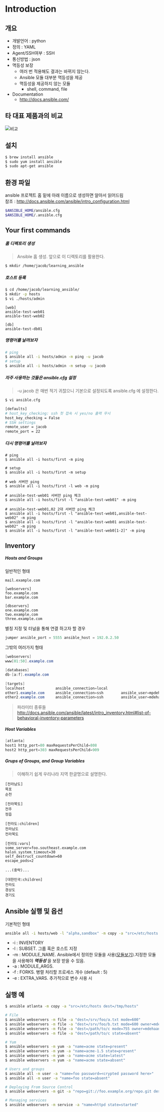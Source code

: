 # Introduction

## 개요

- 개발언어 : python
- 정의  : YAML
- Agent/SSH여부 : SSH
- 통신방법 : json
- 멱등성 보장
  - 여러 번 적용해도 결과는 바뀌지 않는다.
  - Ansible 모듈 대부분 멱등성을 제공
  - 멱등성을 제공하지 않는 모듈
    - shell, command, file
- Documentation
  - http://docs.ansible.com/



## 타 대표 제품과의 비교

![비교](http://networknuts-web.biz/wp-content/uploads/2015/11/ansible-chef-puppet.png)

## 설치

```sh
$ brew install ansible
$ sudo yum install ansible
$ sudo apt-get ansible
```



## 환경 파일

ansible 프로젝트 홈 밑에 아래 이름으로 생성하면 알아서 읽어드림  
참조 : http://docs.ansible.com/ansible/intro_configuration.html

```sh
$ANSIBLE_HOME/ansible.cfg
$ANSIBLE_HOME/.ansible.cfg
```





## Your first commands

##### 홈 디렉토리 생성

> Ansible 홈 생성. 앞으로 이 디렉토리를 활용한다.

```Bash
$ mkdir /home/jacob/learning_ansible
```

##### 호스트 등록

```Bash
$ cd /home/jacob/learning_ansible/
$ mkdir -p hosts
$ vi ./hosts/admin
```

```
[web]
ansible-test-web01
ansible-test-web02

[db]
ansible-test-db01
```

##### 명령어를 날려보자

```bash
# ping
$ ansible all -i hosts/admin -m ping -u jacob
# setup
$ ansible all -i hosts/admin -m setup -u jacob
```

##### 자주 사용하는 것들은 ansible.cfg 설정

> -u jacob 은 매번 적기 귀찮으니 기본으로 설정되도록 ansible.cfg 에 설정한다.

```bash
$ vi ansible.cfg
```

```Bash
[defaults]
# host_key_checking: ssh 첫 접속 시 yes/no 출력 무시
host_key_checking = False
# SSH settings
remote_user = jacob
remote_port = 22
```

##### 다시 명령어를 날려보자

```Sh
# ping
$ ansible all -i hosts/first -m ping

# setup
$ ansible all -i hosts/first -m setup

# web 서버만 ping
$ ansible all -i hosts/first -l web -m ping

# ansible-test-web01 서버만 ping 체크
$ ansible all -i hosts/first -l "ansible-test-web01" -m ping

# ansible-test-web01,02 2대 서버만 ping 체크
$ ansible all -i hosts/first -l "ansible-test-web01,ansible-test-web02" -m ping
$ ansible all -i hosts/first -l "ansible-test-web01 ansible-test-web02" -m ping
$ ansible all -i hosts/first -l "ansible-test-web0[1-2]" -m ping
```





## Inventory

##### Hosts and Groups

일반적인 형태

```
mail.example.com

[webservers]
foo.example.com
bar.example.com

[dbservers]
one.example.com
two.example.com
three.example.com
```

별칭 지정 및 터널을 통해 연결 하고자 할 경우

```javascript
jumper ansible_port = 5555 ansible_host = 192.0.2.50
```

그밖의 여러가지 형태

```java
[webservers]
www[01:50].example.com

[databases]
db-[a:f].example.com
  
[targets]
localhost              ansible_connection=local
other1.example.com     ansible_connection=ssh        ansible_user=mpdehaan
other2.example.com     ansible_connection=ssh        ansible_user=mdehaan
```

> 파라미터 종류들
> http://docs.ansible.com/ansible/latest/intro_inventory.html#list-of-behavioral-inventory-parameters

##### Host Variables

```java
[atlanta]
host1 http_port=80 maxRequestsPerChild=808
host2 http_port=303 maxRequestsPerChild=909
```

##### Grups of Groups, and Group Variables

> 이해하기 쉽게 우리나라 지역 한글명으로 설명한다.

```
[전라남도]
목포
순천

[전라북도]
전주
정읍

[전라도:children]
전라남도
전라북도

[전라도:vars]
some_server=foo.southeast.example.com
halon_system_timeout=30
self_destruct_countdown=60
escape_pods=2

...(중략)...

[대한민국:children]
전라도
경상도
경기도
```





## Ansible 실행 및 옵션

기본적인 형태

```sh
ansible all -i hosts/web -l "alpha,sandbox" -m copy -a "src=/etc/hosts dest=/tmp/hosts" -f 10
```

- -i : INVENTORY
- -l : SUBSET. 그룹 혹은 호스트 지정
- -m : MODULE_NAME. Ansible에서 정의한 모듈을 사용([모듈보기](http://docs.ansible.com/ansible/modules_by_category.html)).지정한 모듈을 사용해야  ***멱등성*** 을 보장 받을 수 있음.
- -a : MODULE_ARGS. 
- -f : FORKS. 병렬 처리할 프로세스 개수 (default : 5)
- -e : EXTRA_VARS. 추가적으로 변수 사용 시





## 실행 예

```Bash
$ ansible atlanta -m copy -a "src=/etc/hosts dest=/tmp/hosts"

# File
$ ansible webservers -m file -a "dest=/srv/foo/a.txt mode=600"
$ ansible webservers -m file -a "dest=/srv/foo/b.txt mode=600 owner=mdehaan group=mdehaan"
$ ansible webservers -m file -a "dest=/path/to/c mode=755 owner=mdehaan group=mdehaan state=directory"
$ ansible webservers -m file -a "dest=/path/to/c state=absent"

# Yum
$ ansible webservers -m yum -a "name=acme state=present"
$ ansible webservers -m yum -a "name=acme-1.5 state=present"
$ ansible webservers -m yum -a "name=acme state=latest"
$ ansible webservers -m yum -a "name=acme state=absent"

# Users and groups
$ ansible all -m user -a "name=foo password=<crypted password here>"
$ ansible all -m user -a "name=foo state=absent"

# Deploying From Source Control
$ ansible webservers -m git -a "repo=git://foo.example.org/repo.git dest=/srv/myapp version=HEAD"

# Managing services
$ ansible webservers -m service -a "name=httpd state=started"
```


